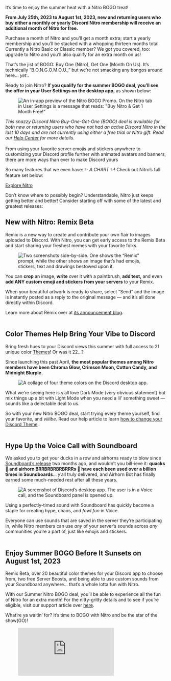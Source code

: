 <div class="column-4 w-col w-col-8 w-col-stack">
    <div id="heading-1" class="rich-wrapper">
        <div class="blog-post-content w-richtext">
            <p>It’s time to enjoy the summer heat with a Nitro BOGO treat!&nbsp;&nbsp;</p>
            <p><strong>From July 25th, 2023 to August 1st, 2023, new and returning users who buy either a monthly or yearly Discord Nitro membership will receive an additional month of Nitro for free.&nbsp;</strong></p>
            <p>Purchase a month of Nitro and you’ll get a month extra; start a yearly membership and you’ll be stacked with a whopping thirteen months total. Currently a Nitro Basic or Classic member? We got you covered, too: upgrade to Nitro and you’ll also qualify for an extra month on us!</p>
            <p>That’s the jist of BOGO: Buy One (Nitro), Get One (Month On Us). It’s technically “B.O.N.G.O.M.O.U.,” but we’re not smacking any bongos around here… <em>yet</em>..&nbsp;</p>
            <p>Ready to join Nitro? <strong>If you qualify for the summer BOGO deal, you’ll see the offer in your User Settings on the desktop app</strong>, as shown below:&nbsp;</p>
            <figure class="w-richtext-figure-type-image w-richtext-align-fullwidth" style="max-width:1600pxpx">
                <div><img src="https://assets-global.website-files.com/5f9072399b2640f14d6a2bf4/64bed95de8b66b6d4789a1ab_np07Z2Ekf20sALxux0SQBtdRYFw3cxG3b37RYN574gxIK3LP7_eexkmnd6ORF1syrCfIMC3O6uQdsW-DOt3b1ImQfe4FImPCeJK3CttgrjWi-zenQa-OWsGdmMwNcD7gOEaw6Ejsw9wWaAM9-YMqHWM.png" alt="An in-app preview of the Nitro BOGO Promo. On the Nitro tab in User Settings is a message that reads: &quot;Buy Nitro &amp; Get 1 Month Free!&quot; "></div>
            </figure>
            <p><em>This snazzy Discord Nitro Buy-One-Get-One (BOGO) deal is available for both new or returning users who have not had an active Discord Nitro in the last 10 days and are not currently using either a free trial or Nitro gift. Read our </em><a href="https://support.discord.com/hc/articles/15089153846551"><em>Help Center</em></a><em> for more details. <br><br></em>From using your favorite server emojis and stickers anywhere to customizing your Discord profile further with animated avatars and banners, there are more ways than ever to make Discord yours</p>
            <p>So many features that we even have: ✨ <em>A CHART</em> ✨! Check out Nitro’s full feature set below:&nbsp;</p>
            <div class="w-embed">
                <div class="btn-wrapper"><a href="https://discord.com/nitro" class="btn-blog w-button" target="_blank">Explore Nitro</a></div>
            </div>
            <p>Don’t know where to possibly begin? Understandable, Nitro just keeps getting better and better! Consider starting off with some of the latest and greatest releases:</p>
        </div>
    </div>
    <div class="btn-wrapper w-condition-invisible"><a href="#" class="btn-blog w-dyn-bind-empty w-button"></a></div>
    <div id="heading-2" class="rich-wrapper">
        <div class="blog-post-content w-richtext">
            <h2><strong>New with Nitro: Remix Beta<br></strong></h2>
            <p>Remix is a new way to create and contribute your own flair to images uploaded to Discord. With Nitro, you can get early access to the Remix Beta and start sharing your freshest memes with your favorite folks.</p>
            <figure class="w-richtext-figure-type-image w-richtext-align-fullwidth" style="max-width:1143pxpx">
                <div><img src="https://assets-global.website-files.com/5f9072399b2640f14d6a2bf4/649e02d14ef0f368c76e8352_iYKY5MAFPTRW5ZyMe0xuhYjmEi_FIGpq6qMz7vNgh6OulJeMW7lFSZ3t98qoEB0ReVZbBZMDrFUm_pCIFJBfjmyoGm4eWQ67f3qKOiy90PW2on27eWg4QOxfZRYUO24CmBSFGYA4mJeNfr6oDH6-T1U.png" alt="Two screenshots side-by-side. One shows the “Remix” prompt, while the other shows an image that’s had emojis, stickers, text and drawings bestowed upon it."></div>
            </figure>
            <p>You can <strong>crop</strong> an image, <strong>write</strong> over it with a paintbrush, <strong>add text,</strong> and even <strong>add ANY custom emoji and stickers from your servers </strong>to your Remix.&nbsp;</p>
            <p>When your beautiful artwork is ready to share, select “Send” and the image is instantly posted as a reply to the original message — and it’s all done directly within Discord.</p>
            <p>Learn more about Remix over at <a href="https://discord.com/blog/meme-up-some-fun-with-remix">its announcement blog</a>.&nbsp;<br>‍</p>
        </div>
    </div>
    <div id="heading-3" class="rich-wrapper">
        <div class="blog-post-content w-richtext">
            <h2><strong>Color Themes Help Bring Your Vibe to Discord<br></strong></h2>
            <p>Bring fresh hues to your Discord views this summer with full access to 21 unique color <a href="https://discord.com/blog/bring-your-vibe-to-discord-with-new-themes-in-nitro">Themes</a>! Or was it 22…?</p>
            <p>Since launching this past April, <strong>the most popular themes among Nitro members have been Chroma Glow, Crimson Moon, Cotton Candy, and Midnight Blurple.&nbsp;</strong></p>
            <figure class="w-richtext-figure-type-image w-richtext-align-fullwidth" style="max-width:1600pxpx">
                <div><img src="https://assets-global.website-files.com/5f9072399b2640f14d6a2bf4/64bed9b6a1a8928d14cae2d2_w5xpCQ1diy5Z1XH2FCnZKBUhQrZTO3RG2g6O5Tdd0Soi274UbMfqvoWbTRRX1UqiB74fnDyyEw1bDVNHeb70oRjOhQg_dPJvjN4AAC7gXyBM8zWJlGg0RDX2i244XRbVUQ9uohAlGWIkkJrEQpdVTto.png" alt="A collage of four theme colors on the Discord desktop app."></div>
            </figure>
            <p>What we’re seeing here is y’all love Dark Mode (very obvious statement) but mix things up a bit with Light Mode when you need a lil’ something sweet — sounds like a delectable deal to us.&nbsp;</p>
            <p>So with your new Nitro BOGO deal, start trying every theme yourself, find your favorite, and <em>viiiibe</em>. Read our help article to learn <a href="https://support.discord.com/hc/en-us/articles/207260127">how to change your Discord Theme</a>.<br>‍</p>
            <h2><strong>Hype Up the Voice Call with Soundboard&nbsp;</strong></h2>
            <p><a href="https://support.discord.com/hc/en-us/articles/207260127">‍</a>We asked you to get your ducks in a row and airhorns ready to blow since <a href="https://discord.com/blog/ready-your-airhorns-discord-soundboard-is-coming">Soundboard’s release</a> two months ago, and wouldn’t you bill-ieve it: <strong>quacks 🦆 and airhorn BRRBRBRBRBRRRs 🎺 have each been used over a billion times in Soundboards</strong>…<strong> </strong>y’all truly delivered, and Airhorn Bot has finally earned some much-needed rest after all these years. <br></p>
            <figure class="w-richtext-figure-type-image w-richtext-align-fullwidth" style="max-width:1600pxpx">
                <div><img src="https://assets-global.website-files.com/5f9072399b2640f14d6a2bf4/64bed9b705968c5f70474545_M3I0Ibzmd-0jfuTc4gy0F_1lfqr7ZOd0lL2uqaooYm1SHNkHd0NSayexO3vFlTi2VH7Fqb3-G9hIf2l56z70wn6kgqsn9NxYdcecVCdeHZe-5VzP7VT_eEu6sgbLcCqXUUv-4FadlIFNTBoqg-LbkGw.png" alt="A screenshot of Discord’s desktop app. The user is in a Voice call, and the Soundboard panel is opened up."></div>
            </figure>
            <p>Using a perfectly-timed sound with Soundboard has quickly become a staple for creating hype, chaos, and <em>fowl fun</em> in Voice.&nbsp;</p>
            <p>Everyone can use sounds that are saved in the server they’re participating in, while Nitro members can use <em>any</em> of your server’s sounds across <em>any</em> communities you’re a part of, just like emojis and stickers.<br>‍</p>
        </div>
    </div>
    <div id="heading-4" class="rich-wrapper">
        <div class="blog-post-content w-richtext">
            <h2><strong>Enjoy Summer BOGO Before It Sunsets on August 1st, 2023 <br></strong></h2>
            <p>Remix Beta, over 20 beautiful color themes for your Discord app to choose from, two free Server Boosts, and being able to use custom sounds from your Soundboard anywhere… that’s a whole lotta fun with Nitro.</p>
            <p>With our Summer Nitro BOGO deal, you’ll be able to experience all the fun of Nitro for an extra month! For the nitty-gritty details and to see if you’re eligible, visit our support article over <a href="https://support.discord.com/hc/articles/15089153846551">here</a>.&nbsp;</p>
            <p>What’re ya waitin’ for? It’s time to BOGO with Nitro and be the star of the show(GO)!&nbsp;</p>
        </div>
    </div>
    <div id="heading-5" class="rich-wrapper">
        <div class="blog-post-content w-richtext">
            <figure style="padding-bottom:33.723653395784545%" class="w-richtext-align-center w-richtext-figure-type-video">
                <div><iframe allowfullscreen="true" frameborder="0" scrolling="no" src="https://www.youtube.com/embed/DnkvLW5052Y" title="Twice the Nitro for the Price of One"></iframe></div>
            </figure>
        </div>
    </div>
    <div id="heading-6" class="rich-wrapper">
        <div class="blog-post-content w-dyn-bind-empty w-richtext"></div>
    </div>
    <div id="heading-7" class="rich-wrapper">
        <div class="blog-post-content w-dyn-bind-empty w-richtext"></div>
    </div>
    <div id="heading-8" class="rich-wrapper">
        <div class="blog-post-content w-dyn-bind-empty w-richtext"></div>
    </div>
    <div id="heading-9" class="rich-wrapper">
        <div class="blog-post-content w-dyn-bind-empty w-richtext"></div>
    </div>
    <div id="heading-10" class="rich-wrapper">
        <div class="blog-post-content w-dyn-bind-empty w-richtext"></div>
    </div>
</div>